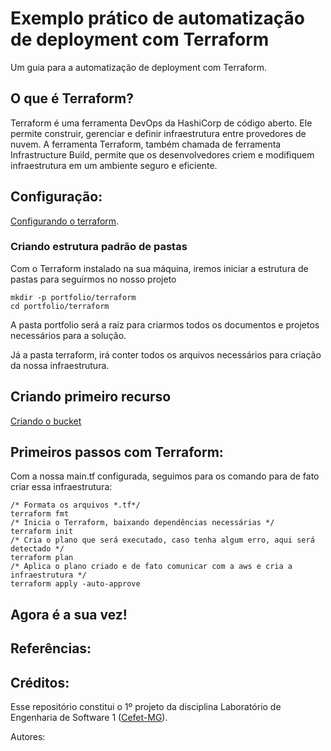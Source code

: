 # Exemplo prático de automatização de deployment com Terraform
Um guia para a automatização de deployment com Terraform.

## O que é Terraform?
Terraform é uma ferramenta DevOps da HashiCorp de código aberto. Ele permite construir, gerenciar e definir infraestrutura entre provedores de nuvem. A ferramenta Terraform, também chamada de ferramenta Infrastructure Build, permite que os desenvolvedores criem e modifiquem infraestrutura em um ambiente seguro e eficiente.

## Configuração:
[Configurando o terraform](https://github.com/ravsnoely1/cefet-les1/blob/ravsnoely1-patch-1/portifolio/terraform/README.md#instalando-o-terraform).

### Criando estrutura padrão de pastas
Com o Terraform instalado na sua máquina, iremos iniciar a estrutura de pastas para seguirmos no nosso projeto

```
mkdir -p portfolio/terraform
cd portfolio/terraform
```

A pasta portfolio será a raiz para criarmos todos os documentos e projetos necessários para a solução.

Já a pasta terraform, irá conter todos os arquivos necessários para criação da nossa infraestrutura.

## Criando primeiro recurso

[Criando o bucket](https://github.com/ravsnoely1/cefet-les1/blob/ravsnoely1-patch-1/portifolio/terraform/main.tf)

## Primeiros passos com Terraform:

Com a nossa main.tf configurada, seguimos para os comando para de fato criar essa infraestrutura:

```
/* Formata os arquivos *.tf*/
terraform fmt
/* Inicia o Terraform, baixando dependências necessárias */
terraform init
/* Cria o plano que será executado, caso tenha algum erro, aqui será detectado */
terraform plan
/* Aplica o plano criado e de fato comunicar com a aws e cria a infraestrutura */
terraform apply -auto-approve
```

## Agora é a sua vez!

## Referências:

## Créditos:
Esse repositório constitui o 1º projeto da disciplina Laboratório de Engenharia de Software 1 ([Cefet-MG](https://cefetmg.br)). 

Autores:
